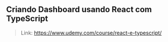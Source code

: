 ## Criando Dashboard usando React com TypeScript

>Link: https://www.udemy.com/course/react-e-typescript/
